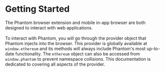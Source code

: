 # Getting Started

The Phantom browser extension and mobile in-app browser are both designed to interact with web applications. \
\
To interact with Phantom, you will go through the provider object that Phantom injects into the browser. This provider is globally available at `window.ethereum` and its methods will always include Phantom's most up-to-date functionality. The `ethereum` object can also be accessed from `window.phantom` to prevent namespace collisions. This documentation is dedicated to covering all aspects of the provider.
